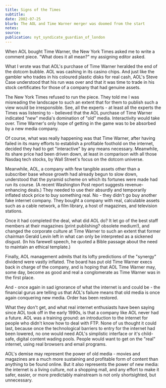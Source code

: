 ```yaml
---
title: Signs of the Times
subtitle:
date: 2002-07-25
blurb: The AOL and Time Warner merger was doomed from the start
notes:
source:
publication: nyt_syndicate_guardian_of_london
---
```


When AOL bought Time Warner, the New York Times asked me to write a comment piece. "What does it all mean?" my assigning editor asked.

What I wrote was that AOL's purchase of Time Warner heralded the end of the dotcom bubble. AOL was cashing in its casino chips. And just like the gambler who trades in his coloured plastic disks for real cash, AOL's Steve Case understood that his run was over and that it was time to trade in his stock certificates for those of a company that had genuine assets.

The New York Times refused to run the piece. They told me I was misreading the landscape to such an extent that for them to publish such a view would be irresponsible. See, all the experts - at least all the experts the Times was listening to - believed that the AOL purchase of Time Warner indicated "new" media's domination of "old" media. Interactivity would take over. Time Warner's only hope of getting in the game was to be absorbed by a new media company.

Of course, what was really happening was that Time Warner, after having failed in its many efforts to establish a profitable foothold on the internet, decided they had to get "interactive" by any means necessary. Meanwhile, its share price had been driven down, at least in comparison with all those Nasdaq tech stocks, by Wall Street's focus on the dotcom universe.

Meanwhile, AOL, a company with few tangible assets other than a subscriber base whose growth had already begun to slow down, understood that the pyramid scheme on which its fortunes were made had run its course. (A recent Washington Post report suggests revenue-enhancing deals.) They needed to use their absurdly and temporarily inflated stock price to buy something real. No - they didn't go buy another fake internet company. They bought a company with real, calculable assets such as a cable network, a film library, a host of magazines, and television stations.

Once it had completed the deal, what did AOL do? It let go of the best staff members at their magazines (print publishing? obsolete medium!), and changed the corporate culture at Time Warner to such an extent that former chairman Gerald Levin left in what can only be interpreted as a sickened disgust. (In his farewell speech, he quoted a Bible passage about the need to maintain an ethical template.)

Finally, AOL management admits that its lofty predictions of the "synergy" dividend were vastly inflated. The board has put old Time Warner execs back in charge of the company, and is hoping that AOL Time Warner may, some day, become as good and real a conglomerate as Time Warner was in the first place.

And - once again in sad ignorance of what the internet is and could be - the financial gurus are telling us that AOL's failure means that old media is once again conquering new media. Order has been restored.

What they don't get, and what real internet enthusiasts have been saying since AOL took off in the early 1990s, is that a company like AOL never had a future. AOL was a training ground: an introduction to the internet for people who didn't know how to deal with FTP. None of us thought it could last, because once the technological barriers to entry for the internet had been lowered, no one would need AOL's simplistic interface or it's child-safe, digital content wading pools. People would want to get on the "real" internet, using real browsers and email programs.

AOL's demise may represent the power of old media - movies and magazines are a much more sustaining and profitable form of content than anything to be found online. But it also represents the power of new media: the internet is a living culture, not a shopping mall, and any effort to make it safer, easier, or more predictably mainstream is not only shortsighted, but unnecessary.
